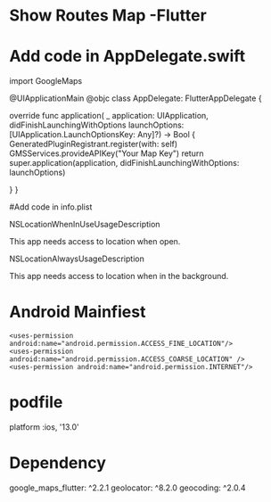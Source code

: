 # Show Routes Map -Flutter
 
# Add code in AppDelegate.swift

import GoogleMaps


@UIApplicationMain
@objc class AppDelegate: FlutterAppDelegate {

  override func application(
    _ application: UIApplication,
    didFinishLaunchingWithOptions launchOptions: 
    [UIApplication.LaunchOptionsKey: Any]?) -> 
  Bool {
    GeneratedPluginRegistrant.register(with: self)
     GMSServices.provideAPIKey("Your Map Key")
    return super.application(application, didFinishLaunchingWithOptions: launchOptions)
    
  }
}

#Add code in info.plist

<key> NSLocationWhenInUseUsageDescription</key>

<string>This app needs access to location when open.</string>

<key>NSLocationAlwaysUsageDescription</key>

<string>This app needs access to location when in the background.</string>

    
# Android Mainfiest
    <uses-permission android:name="android.permission.ACCESS_FINE_LOCATION"/>
    <uses-permission android:name="android.permission.ACCESS_COARSE_LOCATION" />
    <uses-permission android:name="android.permission.INTERNET"/>
    
    
 <meta-data android:name="com.google.android.geo.API_KEY"
 android:value="Api Key of Map"/>
 
 
 # podfile
 
  platform :ios, '13.0'
  
  
 
 # Dependency
 
  google_maps_flutter: ^2.2.1
  geolocator: ^8.2.0
  geocoding: ^2.0.4
